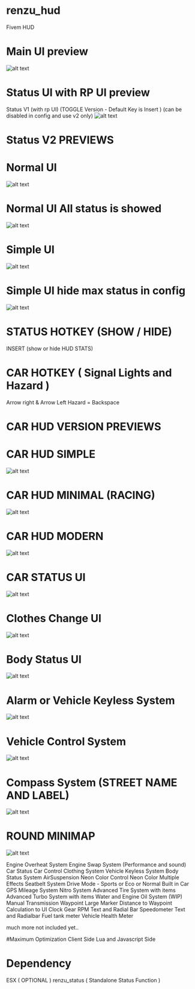 # renzu_hud
Fivem HUD 
# Main UI preview
![alt text](https://i.imgur.com/if4xS9L.png)
# Status UI with RP UI preview
Status V1 (with rp UI) (TOGGLE Version - Default Key is Insert ) (can be disabled in config and use v2 only)
![alt text](https://i.imgur.com/pwWiGF6.png)
# Status V2 PREVIEWS
# Normal UI
![alt text](https://i.imgur.com/nddxuL8.png)
# Normal UI All status is showed
![alt text](https://i.imgur.com/bXtGhy2.png)
# Simple UI
![alt text](https://i.imgur.com/sJKmZ9P.png)
# Simple UI hide max status in config
![alt text](https://i.imgur.com/3apTU7O.png)
# STATUS HOTKEY (SHOW / HIDE)
INSERT (show or hide HUD STATS)
# CAR HOTKEY ( Signal Lights and Hazard )
Arrow right & Arrow Left
Hazard = Backspace

# CAR HUD VERSION PREVIEWS
# CAR HUD SIMPLE
![alt text](https://i.imgur.com/kJdCIqT.png)
# CAR HUD MINIMAL (RACING)
![alt text](https://i.imgur.com/3Ck9njA.png)
# CAR HUD MODERN
![alt text](https://i.imgur.com/8MlJG4H.png)

# CAR STATUS UI
![alt text](https://i.imgur.com/1VaJs0f.png)

# Clothes Change UI
![alt text](https://i.imgur.com/Cu3VLjT.png)

# Body Status UI
![alt text](https://i.imgur.com/MPE6zBC.png)

# Alarm or Vehicle Keyless System
![alt text](https://i.imgur.com/KjyLPMb.png)

# Vehicle Control System 
![alt text](https://i.imgur.com/eniMcyR.png)

# Compass System (STREET NAME AND LABEL)
![alt text](https://i.imgur.com/ucC1bw5.png)

# ROUND MINIMAP
![alt text](https://i.imgur.com/7c0jN4i.png)

Engine Overheat System
Engine Swap System (Performance and sound)
Car Status
Car Control
Clothing System
Vehicle Keyless System
Body Status System
AirSuspension
Neon Color Control
Neon Color Multiple Effects
Seatbelt System
Drive Mode - Sports or Eco or Normal
Built in Car GPS
Mileage System
Nitro System
Advanced Tire System with items
Advanced Turbo System with items
Water and Engine Oil System (WIP)
Manual Transmission
Waypoint Large Marker
Distance to Waypoint Calculation to UI
Clock
Gear
RPM Text and Radial Bar
Speedometer Text and Radialbar
Fuel tank meter
Vehicle Health Meter

much more not included yet..

#Maximum Optimization
Client Side Lua and Javascript Side

# Dependency
ESX ( OPTIONAL )
renzu_status ( Standalone Status Function )
